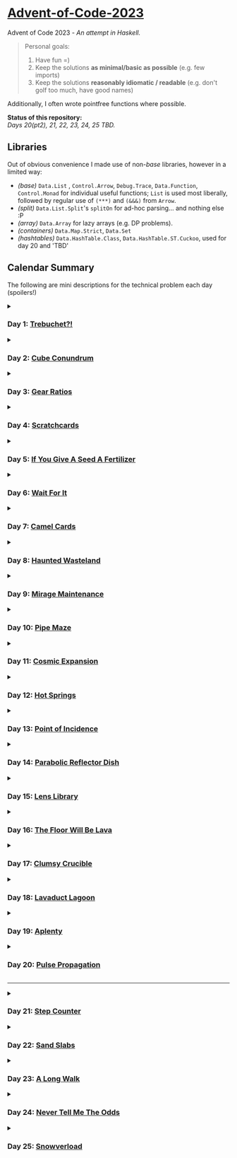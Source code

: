 # [Advent-of-Code-2023](https://adventofcode.com/2023)
Advent of Code 2023 - *An attempt in Haskell.*

> Personal goals:
> 1. Have fun =)
> 2. Keep the solutions **as minimal/basic as possible** (e.g. few imports)
> 3. Keep the solutions **reasonably idiomatic / readable** (e.g. don't golf too much, have good names)

Additionally, I often wrote pointfree functions where possible.

**Status of this repository:**\
*Days 20(pt2), 21, 22, 23, 24, 25 TBD.*


## Libraries

Out of obvious convenience I made use of non-*base* libraries, however in a limited way:
- *(base)* `Data.List` , `Control.Arrow`, `Debug.Trace`, `Data.Function`, `Control.Monad` for individual useful functions; `List` is used most liberally, followed by regular use of `(***)` and `(&&&)` from `Arrow`.
- *(split)* `Data.List.Split`'s `splitOn` for ad-hoc parsing... and nothing else :P
- *(array)* `Data.Array` for lazy arrays (e.g. DP problems).
- *(containers)* `Data.Map.Strict`, `Data.Set`
- *(hashtables)* `Data.HashTable.Class`, `Data.HashTable.ST.Cuckoo`, used for day 20 and 'TBD'

## Calendar Summary

The following are mini descriptions for the technical problem each day (spoilers!)


<details>
<summary>
  
### Day 1: [Trebuchet?!](https://adventofcode.com/2023/day/1)

</summary>

Day 1 is about parsing numbers out of some lines.
- Part 1 works by simply extracting all the digits from each line, and then reading the number made from the first and last digit.
- Part 2 is trickier, and can be solved by stopping at every position in the line and testing whether a digit name (or digit itself) matches (as prefix of) the remaining string.
</details>


<details>
<summary>

### Day 2: [Cube Conundrum](https://adventofcode.com/2023/day/2)

</summary>

Day 2 is about handling sequences of number triples.
- The main work is done in the parsing of the input:
We end up with a list of numbered 'games' which are essentially lists of `(r,g,b)` triples.
- In Part 1 we just filter by games which only have valid triples.
- In Part 2 we can just go over all triples of a game and to find the maximum `(r,g,b)` values.
</details>


<details>
<summary>

### Day 3: [Gear Ratios](https://adventofcode.com/2023/day/3)

</summary>

Day 3 is about parsing some numbers and symbols from a grid, and doing operations on the numbers depending on nearby symbols.
- The parsing carries a bit (prepares all the numbers and symbols) and the `adjacent` function handily calculates all valid neighboring coordinates.
- In Part 1 we filter all numbers which have any neighboring symbols.
- Part 2 is about going through all stars, finding their neighboring numbers and multiplying them out if there are exactly two.
</details>


<details>
<summary>

### Day 4: [Scratchcards](https://adventofcode.com/2023/day/4)

</summary>

Day 4 is about counting duplicates between number lists, then using these counts to do some DP-like number cascading to calculate a final sum.
- In Part 1 we just calculate the duplicates
- Part 2 additionally does some cascading operation, which can luckily be done quite elegantly and efficiently.
</details>


<details>
<summary>

### Day 5: [If You Give A Seed A Fertilizer](https://adventofcode.com/2023/day/5)

</summary>

Day 5 is about mapping numbers between intervals, and then chaining several of these mappings.
- Part 1 focuses on creating the simple mappings (`converter`) and feeding through them the individual seed values.
- Part 2 is actually analogous but complicated by the fact that we must now map entire seed ranges (which might be cut into separate smaller ranges by the mappings).
</details>


<details>
<summary>

### Day 6: [Wait For It](https://adventofcode.com/2023/day/6)

</summary>

Day 6 is about finding the size of some intervals containing valid numbers (keyword: quadratic equations).
- Part 1 simply bruteforces by checking all the numbers in the interval that satisfy the predicate.
- Part 2 is easily feasible by bruteforce but can be efficiently and not much more complicatedly solved by finding roots of quadratics.
</details>


<details>
<summary>

### Day 7: [Camel Cards](https://adventofcode.com/2023/day/7)

</summary>

Day 7 is about sorting some poker cards and then doing some evaluations based on the result.
- Part 1 can simply sort the hand values by relying on the fact that the are actually in reverse lexicographic order.
- Part 2 does the same but must first account for jokers which are strategically used to modify the hand value now (luckily in a straighforward way).
</details>


<details>
<summary>

### Day 8: [Haunted Wasteland](https://adventofcode.com/2023/day/8)

</summary>

Day 8 is about following some paths (/'multiple at once') until a node is reached (keyword: least common multiple).
- We parse the 'graph' into a map for quicker access.
- Part 1 does a simple walk from start to finish.
- Part 2 does walks for all possible starts to their first finish, then takes the `lcm` of all.
</details>


<details>
<summary>

### Day 9: [Mirage Maintenance](https://adventofcode.com/2023/day/9)

</summary>

Day 9 is about extrapolating some number sequences.
- Part 1 simply makes use of a recursive extrapolation function,
- while Part 2 does the same but reverses the list to extrapolate.
</details>


<details>
<summary>

### Day 10: [Pipe Maze](https://adventofcode.com/2023/day/10)

</summary>

Day 10 is about navigating a grid loop and calculating some area enclosed by it.
- The parsing mainly prepares the grid as an array and als finds (and fixes) the start position.
- Part 1 is about performing breadth-first search to map out the loop (and find the largest distance in it).
- Part 2 is about determining which of the non-loop cells are enclosed by the loop. This is done by marching left and checking how often the loop boundary is crossed (`odd` is inside and outside otherwise).
</details>


<details>
<summary>

### Day 11: [Cosmic Expansion](https://adventofcode.com/2023/day/11)

</summary>

Day 11 is about finding distances between grid points given that the grid has some expansion factor.
- Part 1 is solved naïvely by inserting additional rows and then calculating the distance between the indexed galaxies.
- Part 2 is done by doing custom indexing in each direction instead.
</details>


<details>
<summary>

### Day 12: [Hot Springs](https://adventofcode.com/2023/day/12)

</summary>

Day 12 is about playing a weird 1-dimensional nonogram (keyword: dynamic programming).
- Part 1 can be solved naïvely simply by generating all possible branchings and counting the valid ones.
- Part 2 shouldn't be done by bruteforce but DP on -the number of possibilities so far in the string-.
</details>


<details>
<summary>

### Day 13: [Point of Incidence](https://adventofcode.com/2023/day/13)

</summary>

Day 13 is about finding lines of symmetry in a plane of tiles.
- Part 1 is solved by finding the lines of symmetry and tallying the indices in a way.
- Part 2 is about findin lines of 'almost' symmetry, where only one tile is different in the mirroring.
</details>


<details>
<summary>

### Day 14: [Parabolic Reflector Dish](https://adventofcode.com/2023/day/14)

</summary>

Day 14 is about sliding some rocks on a grid.
- Part 1 is solved by implementing a function that goes through all rocks and tries to move them.
- Part 2 is implementing board rotation, then doing the rotation cycle and intelligently figuring out when arrangements repeat do skip ahead doing the cycles.
</details>


<details>
<summary>

### Day 15: [Lens Library](https://adventofcode.com/2023/day/15)

</summary>

Day 15 is about simulating operations on small datastructures.
- Part 1 is solved by implementing a correct 'hashing' function that turns a string into a number.
- Part 2 is implementing a machine that takes instructions on lenses identified by strings and their value (1-9), and updates small 'boxes' containing them.
</details>


<details>
<summary>

### Day 16: [The Floor Will Be Lava](https://adventofcode.com/2023/day/16)

</summary>

Day 16 is about simulating moving particles on a grid and the cells they trace out.
- Part 1 is solved by implementing BFS on the n-by-n-by-4 graph where nodes are connected depending on being neighbors in the grid and into which direction one is facing.
- Part 2 is done by running part 1 on all given starting nodes.
</details>


<details>
<summary>

### Day 17: [Clumsy Crucible](https://adventofcode.com/2023/day/17)

</summary>

Day 17 is about seeking the most efficient way to move crucibles (limited in movement) over some tiles (keyword: Dijkstra).
- Part 1 is solved by implementing Dijkstra's algorithm and generating the right neighbors for each node: A simplified idea is to always generate all possible distances one could walk sideways at once and so never allow going straight twice in a row.
- Part 2 is done by adjusting the distances by which neighbors are emitted.
</details>


<details>
<summary>

### Day 18: [Lavaduct Lagoon](https://adventofcode.com/2023/day/18)

</summary>

Day 18 is about calculating the area enclosed by a path.
- Part 1 is solved by implementing the 'shoelace formula', not missing the linear factor added by the fact that the path carved has half a stripe not accounted for by the formula.
- Part 2 is done by adjusting how the input is carved.
</details>


<details>
<summary>

### Day 19: [Aplenty](https://adventofcode.com/2023/day/19)

</summary>

Day 19 is about implementing a virtual filtering process that accepts or rejects 'parts' defined by certain integer attributes and is able to jump between filtering subroutines.
- Part 1 implements the parser which does the bulk of the work (i.e. converting the subroutines into actual filtering functions), then each part is sent through the apparatus starting at subroutine called "in".
- Part 2 differs since it does not work with individual parts and immediately jumps between subroutines, but instead handles entire part ranges and splits the intervals at each branch until the end.
</details>


<details>
<summary>

### Day 20: [Pulse Propagation](https://adventofcode.com/2023/day/20)

</summary>

Day 20 is about implementing modules/gates that send each other pulses under certain conditions, TODO.
- Part 1 implements the modules and how they communicate with each other using an 'pulse event queue'.
- Part 2 TODO.
</details>

---

<details>
<summary>

### Day 21: [Step Counter](https://adventofcode.com/2023/day/21)

</summary>

TODO.
</details>


<details>
<summary>

### Day 22: [Sand Slabs](https://adventofcode.com/2023/day/22)

</summary>

TODO.
</details>


<details>
<summary>

### Day 23: [A Long Walk](https://adventofcode.com/2023/day/23)

</summary>

TODO.
</details>


<details>
<summary>

### Day 24: [Never Tell Me The Odds](https://adventofcode.com/2023/day/24)

</summary>

TODO.
</details>


<details>
<summary>

### Day 25: [Snowverload](https://adventofcode.com/2023/day/25)

</summary>

TODO.
</details>
